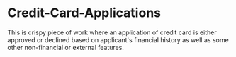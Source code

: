 # Credit-Card-Applications
This is crispy piece of work where an application of credit card is either approved or declined based on applicant's financial history as well as some other non-financial or external features.
